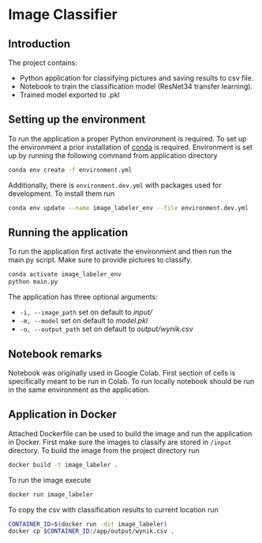 # Image Classifier

## Introduction
The project contains:

* Python application for classifying pictures and saving results to csv file.
* Notebook to train the classification model (ResNet34 transfer learning).
* Trained model exported to .pkl

## Setting up the environment
To run the application a proper Python environment is required.
To set up the environment a prior installation of 
[conda](https://docs.conda.io/projects/conda/en/latest/user-guide/install/) is required.
Environment is set up by running the following command from application directory
```bash
conda env create -f environment.yml
```

Additionally, there is `environment.dev.yml` with packages used for development.
To install them run

```bash
conda env update --name image_labeler_env --file environment.dev.yml
```

## Running the application
To run the application first activate the environment and then run the main.py script.
Make sure to provide pictures to classify.
```bash
conda activate image_labeler_env
python main.py
```
The application has three optional arguments:

* `-i, --image_path` set on default to _input/_
* `-m, --model` set on default to _model.pkl_
* `-o, --output_path` set on default to _output/wynik.csv_

## Notebook remarks

Notebook was originally used in Google Colab. 
First section of cells is specifically meant to be run in Colab.
To run locally notebook should be run in the same environment as the application.

## Application in Docker
Attached Dockerfile can be used to build the image and run
the application in Docker. First make sure the images to classify are stored in `/input` directory. 
To build the image from the project directory run
```bash
docker build -t image_labeler .
```
To run the image execute
```bash
docker run image_labeler
```
To copy the csv with classification results to current location run
```bash
CONTAINER_ID=$(docker run -dit image_labeler)
docker cp $CONTAINER_ID:/app/output/wynik.csv .
```